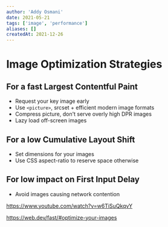 ```yaml
---
author: 'Addy Osmani'
date: 2021-05-21
tags: ['image', 'performance']
aliases: []
createdAt: 2021-12-26
---
```

# Image Optimization Strategies

## For a fast Largest Contentful Paint
- Request your key image early
- Use ``<picture>``, srcset + efficient modern image formats
- Compress picture, don't serve overly high DPR images
- Lazy load off-screen images
## For a low Cumulative Layout Shift
- Set dimensions for your images
- Use CSS aspect-ratio to reserve space otherwise

## For low impact on First Input Delay
- Avoid images causing network contention 

https://www.youtube.com/watch?v=w6TiSuQkqvY

https://web.dev/fast/#optimize-your-images